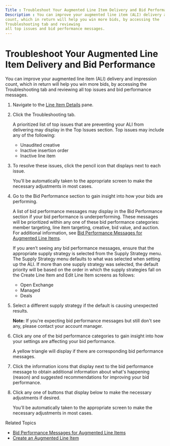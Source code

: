 ```yaml
---
Title : Troubleshoot Your Augmented Line Item Delivery and Bid Performance
Description : You can improve your augmented line item (ALI) delivery and impression
count, which in return will help you win more bids, by accessing the
Troubleshooting tab and reviewing
all top issues and bid performance messages.
---
```



# Troubleshoot Your Augmented Line Item Delivery and Bid Performance



You can improve your augmented line item (ALI) delivery and impression
count, which in return will help you win more bids, by accessing the
Troubleshooting tab and reviewing
all top issues and bid performance messages.



1.  Navigate to the
    <a href="view-line-item-details.md#ID-000010c9__p_ttr_315_2mb"
    class="xref">Line Item Details</a>
    pane.
2.  Click the
    Troubleshooting tab.
    

    A prioritized list of top issues that are preventing your ALI from
    delivering may display in the Top
    Issues section. Top issues may include any of the following:
    - Unaudited creative
    - Inactive insertion order
    - Inactive line item

    
3.  To resolve these issues, click the pencil icon
    that displays next to each issue.
    

    You'll be automatically taken to the appropriate screen to make the
    necessary adjustments in most cases.

    
4.  Go to the Bid
    Performance section to gain insight into how your bids are
    performing.
    

    A list of bid performance messages may display in the
    Bid Performance section if
    your bid performance is underperforming. These messages will be
    prioritized within any one of these bid performance categories:
    member targeting, line item targeting, creative, bid value, and
    auction. For additional information, see
    <a href="bid-performance-messages-for-augmented-line-items.md"
    class="xref"
    title="You can access the Troubleshooting tab from the Line Item Details pane to obtain a prioritized list of top bid performance messages. These messages contain reasons and recommendations for improving your augmented line item&#39;s bid performance. Since these messages are prioritized by impact significance, you won&#39;t see every message referenced here at once when accessing the Troubleshooting tab.">Bid
    Performance Messages for Augmented Line Items</a>.

    

    

    If you aren’t seeing any bid performance messages, ensure that the
    appropriate supply strategy is selected from the
    Supply Strategy menu. The
    Supply Strategy menu defaults to
    what was selected when setting up the ALI. If more than one supply
    strategy was selected, the default priority will be based on the
    order in which the supply strategies fall on the
    Create Line Item and
    Edit Line Item screens as
    follows:
    - Open Exchange
    - Managed
    - Deals

    
5.  Select a different supply strategy if the
    default is causing unexpected results.
    

    

    <b>Note:</b> If you're expecting bid
    performance messages but still don't see any, please contact your
    account manager.

    

    
6.  Click any one of the bid performance categories
    to gain insight into how your settings are affecting your bid
    performance.
    

    A yellow triangle will display if there are corresponding bid
    performance messages.

    
7.  Click the information icons that display next
    to the bid performance message to obtain additional information
    about what's happening (reason) and suggested recommendations for
    improving your bid performance.
8.  Click any one of buttons that display below to
    make the necessary adjustments if desired.
    

    You'll be automatically taken to the appropriate screen to make the
    necessary adjustments in most cases.

    



Related Topics

- <a href="bid-performance-messages-for-augmented-line-items.md"
  class="xref"
  title="You can access the Troubleshooting tab from the Line Item Details pane to obtain a prioritized list of top bid performance messages. These messages contain reasons and recommendations for improving your augmented line item&#39;s bid performance. Since these messages are prioritized by impact significance, you won&#39;t see every message referenced here at once when accessing the Troubleshooting tab.">Bid
  Performance Messages for Augmented Line Items</a>
- <a href="create-an-augmented-line-item-ali.md" class="xref"
  title="You create augmented line items (ALIs) to define your financial relationship with an advertiser, set up targeting for an advertising campaign, and schedule your advertisements to run.">Create
  an Augmented Line Item</a>






